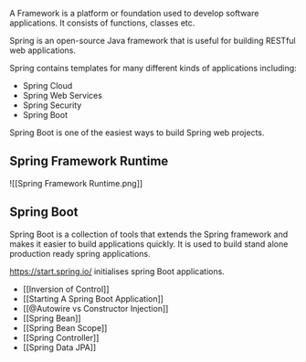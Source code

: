 A Framework is a platform or foundation used to develop software applications. It consists of functions, classes etc.

Spring is an open-source Java framework that is useful for building RESTful web applications.  

Spring contains templates for many different kinds of applications including:
- Spring Cloud
- Spring Web Services
- Spring Security
- Spring Boot

Spring Boot is one of the easiest ways to build Spring web projects. 

## Spring Framework Runtime

![[Spring Framework Runtime.png]]

## Spring Boot
Spring Boot is a collection of tools that extends the Spring framework and makes it easier to build applications quickly. It is used to build stand alone production ready spring applications.

https://start.spring.io/ initialises spring Boot applications.
- [[Inversion of Control]]
- [[Starting A Spring Boot Application]]
- [[@Autowire vs Constructor Injection]]
- [[Spring Bean]]
- [[Spring Bean Scope]]
-  [[Spring Controller]]
- [[Spring Data JPA]]
